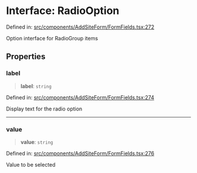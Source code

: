 # Interface: RadioOption

Defined in: [src/components/AddSiteForm/FormFields.tsx:272](https://github.com/Nick2bad4u/Uptime-Watcher/blob/dca5483e793478722cd3e6e125cafcec5fc771f0/src/components/AddSiteForm/FormFields.tsx#L272)

Option interface for RadioGroup items

## Properties

### label

> **label**: `string`

Defined in: [src/components/AddSiteForm/FormFields.tsx:274](https://github.com/Nick2bad4u/Uptime-Watcher/blob/dca5483e793478722cd3e6e125cafcec5fc771f0/src/components/AddSiteForm/FormFields.tsx#L274)

Display text for the radio option

***

### value

> **value**: `string`

Defined in: [src/components/AddSiteForm/FormFields.tsx:276](https://github.com/Nick2bad4u/Uptime-Watcher/blob/dca5483e793478722cd3e6e125cafcec5fc771f0/src/components/AddSiteForm/FormFields.tsx#L276)

Value to be selected
